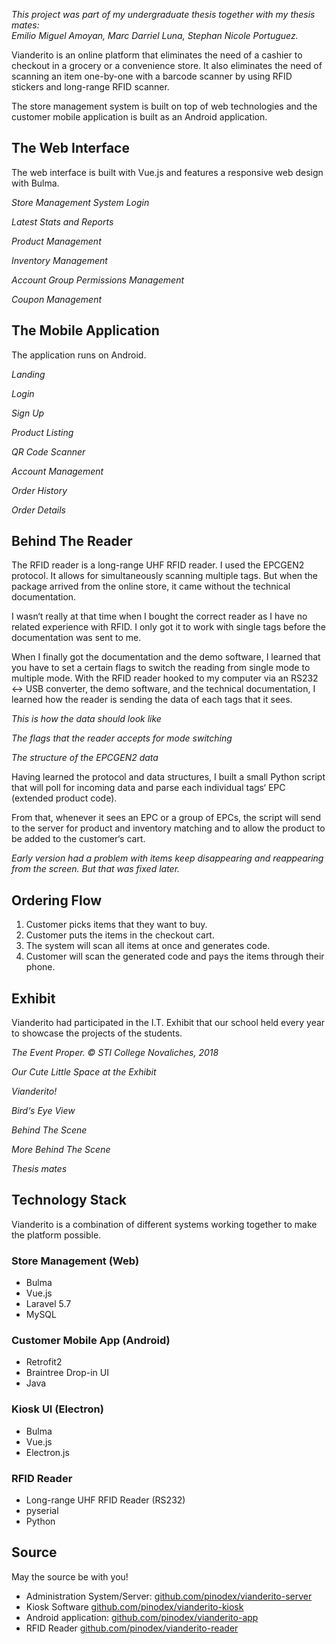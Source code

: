 <p class="has-text-centered">
  <em>This project was part of my undergraduate thesis together with my thesis mates: <br />
  Emilio Miguel Amoyan, Marc Darriel Luna, Stephan Nicole Portuguez.</em>
</p>

<figure class="image is-16by9">
  <PreloadedImage
    src="/assets/img/projects/vianderito-mockups2.png"
  />
</figure>

Vianderito is an online platform that eliminates the need of a cashier to checkout in a grocery or a convenience store. It also eliminates the need of scanning an item one-by-one with a barcode scanner by using RFID stickers and long-range RFID scanner.

The store management system is built on top of web technologies and the customer mobile application is built as an Android application.

## The Web Interface

The web interface is built with Vue.js and features a responsive web design with Bulma.

<carousel :perPage="1" :navigationEnabled="true">
  <slide>
    <Browser src="/assets/img/projects/vianderito-login.png"></Browser>
    <p class="is-size-7 has-text-centered">
      <em>Store Management System Login</em>
    </p>
  </slide>

  <slide>
    <Browser src="/assets/img/projects/vianderito-1.png"></Browser>
    <p class="is-size-7 has-text-centered">
      <em>Latest Stats and Reports</em>
    </p>
  </slide>

  <slide>
    <Browser src="/assets/img/projects/vianderito-2.png"></Browser>
    <p class="is-size-7 has-text-centered">
      <em>Product Management</em>
    </p>
  </slide>

  <slide>
    <Browser src="/assets/img/projects/vianderito-3.png"></Browser>
    <p class="is-size-7 has-text-centered">
      <em>Inventory Management</em>
    </p>
  </slide>

  <slide>
    <Browser src="/assets/img/projects/vianderito-4.png"></Browser>
    <p class="is-size-7 has-text-centered">
      <em>Account Group Permissions Management</em>
    </p>
  </slide>

  <slide>
    <Browser src="/assets/img/projects/vianderito-5.png"></Browser>
    <p class="is-size-7 has-text-centered">
      <em>Coupon Management</em>
    </p>
  </slide>
</carousel>

## The Mobile Application

The application runs on Android.

<carousel :navigationEnabled="true">
  <slide>
    <figure class="image is-9by16">
      <PreloadedImage
        class="has-border-radius"
        src="/assets/img/projects/vianderito-phone-1.png"
        alt="Mobile"
      />
    </figure>
    <p class="is-size-7 has-text-centered">
      <em>Landing</em>
    </p>
  </slide>

  <slide>
    <figure class="image is-9by16">
      <PreloadedImage
        class="has-border-radius"
        src="/assets/img/projects/vianderito-phone-2.png"
        alt="Mobile"
      />
    </figure>
    <p class="is-size-7 has-text-centered">
      <em>Login</em>
    </p>
  </slide>

  <slide>
    <figure class="image is-9by16">
      <PreloadedImage
        class="has-border-radius"
        src="/assets/img/projects/vianderito-phone-3.png"
        alt="Mobile"
      />
    </figure>
    <p class="is-size-7 has-text-centered">
      <em>Sign Up</em>
    </p>
  </slide>

  <slide>
    <figure class="image is-9by16">
      <PreloadedImage
        class="has-border-radius"
        src="/assets/img/projects/vianderito-phone-4.png"
        alt="Mobile"
      />
    </figure>
    <p class="is-size-7 has-text-centered">
      <em>Product Listing</em>
    </p>
  </slide>

  <slide>
    <figure class="image is-9by16">
      <PreloadedImage
        class="has-border-radius"
        src="/assets/img/projects/vianderito-phone-5.png"
        alt="Mobile"
      />
    </figure>
    <p class="is-size-7 has-text-centered">
      <em>QR Code Scanner</em>
    </p>
  </slide>

  <slide>
    <figure class="image is-9by16">
      <PreloadedImage
        class="has-border-radius"
        src="/assets/img/projects/vianderito-phone-6.png"
        alt="Mobile"
      />
    </figure>
    <p class="is-size-7 has-text-centered">
      <em>Account Management</em>
    </p>
  </slide>

  <slide>
    <figure class="image is-9by16">
      <PreloadedImage
        class="has-border-radius"
        src="/assets/img/projects/vianderito-phone-7.png"
        alt="Mobile"
      />
    </figure>
    <p class="is-size-7 has-text-centered">
      <em>Order History</em>
    </p>
  </slide>

  <slide>
    <figure class="image is-9by16">
      <PreloadedImage
        class="has-border-radius"
        src="/assets/img/projects/vianderito-phone-8.png"
        alt="Mobile"
      />
    </figure>
    <p class="is-size-7 has-text-centered">
      <em>Order Details</em>
    </p>
  </slide>
</carousel>

## Behind The Reader

The RFID reader is a long-range UHF RFID reader. I used the EPCGEN2 protocol. It allows for simultaneously scanning multiple tags. But when the package arrived from the online store, it came without the technical documentation.

I wasn&lsquo;t really at that time when I bought the correct reader as I have no related experience with RFID. I only got it to work with single tags before the documentation was sent to me.

<figure class="image is-16by9">
  <PreloadedImage
    src="/assets/img/projects/vianderito-reader-1.png"
  />
</figure>

When I finally got the documentation and the demo software, I learned that you have to set a certain flags to switch the reading from single mode to multiple mode. With the RFID reader hooked to my computer via an RS232 <-> USB converter, the demo software, and the technical documentation, I learned how the reader is sending the data of each tags that it sees.

<carousel :perPage="1" :navigationEnabled="true">
  <slide>
    <figure class="image is-16by9">
      <PreloadedImage
        class="has-border-radius"
        src="/assets/img/projects/vianderito-reader-2.png"
        alt="Reader"
      />
    </figure>
    <p class="is-size-7 has-text-centered">
      <em>This is how the data should look like</em>
    </p>
  </slide>

  <slide>
    <figure class="image is-16by9">
      <PreloadedImage
        class="has-border-radius"
        src="/assets/img/projects/vianderito-reader-3.png"
        alt="Reader"
      />
    </figure>
    <p class="is-size-7 has-text-centered">
      <em>The flags that the reader accepts for mode switching</em>
    </p>
  </slide>

  <slide>
    <figure class="image is-16by9">
      <PreloadedImage
        class="has-border-radius"
        src="/assets/img/projects/vianderito-reader-4.png"
        alt="Reader"
      />
    </figure>
    <p class="is-size-7 has-text-centered">
      <em>The structure of the EPCGEN2 data</em>
    </p>
  </slide>
</carousel>

Having learned the protocol and data structures, I built a small Python script that will poll for incoming data and parse each individual tags&lsquo; EPC (extended product code).

<figure class="image is-16by9">
  <PreloadedImage
    class="has-border-radius"
    src="/assets/img/projects/vianderito-reader-5.png"
    alt="Reader"
  />
</figure>

From that, whenever it sees an EPC or a group of EPCs, the script will send to the server for product and inventory matching and to allow the product to be added to the customer&lsquo;s cart.

<figure class="image is-16by9">
  <MockupMedia src="/assets/videos/projects/vianderito-reader-test.mp4" type="video"></MockupMedia>
</figure>

<p class="is-size-7 has-text-centered">
  <em>Early version had a problem with items keep disappearing and reappearing from the screen. But that was fixed later.</em>
</p>

## Ordering Flow

1. Customer picks items that they want to buy.
2. Customer puts the items in the checkout cart.
3. The system will scan all items at once and generates code.
4. Customer will scan the generated code and pays the items through their phone.

## Exhibit

Vianderito had participated in the I.T. Exhibit that our school held every year to showcase the projects of the students.

<carousel :perPage="1" :navigationEnabled="true">
  <slide>
    <figure class="image is-4by3">
      <PreloadedImage
        class="has-border-radius"
        src="/assets/img/projects/it-exhibit-1.jpg"
        alt="Exhibit"
      />
    </figure>
    <p class="is-size-7 has-text-centered">
      <em>The Event Proper. &copy; STI College Novaliches, 2018</em>
    </p>
  </slide>

  <slide>
    <figure class="image is-4by3">
      <PreloadedImage
        class="has-border-radius"
        src="/assets/img/projects/vianderito-exhibit-1.jpg"
        alt="Exhibit"
      />
    </figure>
    <p class="is-size-7 has-text-centered">
      <em>Our Cute Little Space at the Exhibit</em>
    </p>
  </slide>

  <slide>
    <figure class="image is-4by3">
      <PreloadedImage
        class="has-border-radius"
        src="/assets/img/projects/vianderito-exhibit-2.jpg"
        alt="Exhibit"
      />
    </figure>
    <p class="is-size-7 has-text-centered">
      <em>Vianderito!</em>
    </p>
  </slide>

  <slide>
    <figure class="image is-4by3">
      <PreloadedImage
        class="has-border-radius"
        src="/assets/img/projects/vianderito-exhibit-3.jpg"
        alt="Exhibit"
      />
    </figure>
    <p class="is-size-7 has-text-centered">
      <em>Bird&lsquo;s Eye View</em>
    </p>
  </slide>

  <slide>
    <figure class="image is-4by3">
      <PreloadedImage
        class="has-border-radius"
        src="/assets/img/projects/vianderito-exhibit-4.jpg"
        alt="Exhibit"
      />
    </figure>
    <p class="is-size-7 has-text-centered">
      <em>Behind The Scene</em>
    </p>
  </slide>

  <slide>
    <figure class="image is-4by3">
      <PreloadedImage
        class="has-border-radius"
        src="/assets/img/projects/vianderito-exhibit-5.jpg"
        alt="Exhibit"
      />
    </figure>
    <p class="is-size-7 has-text-centered">
      <em>More Behind The Scene</em>
    </p>
  </slide>

  <slide>
    <figure class="image is-4by3">
      <PreloadedImage
        class="has-border-radius"
        src="/assets/img/projects/it-exhibit-2.jpg"
        alt="Exhibit"
      />
    </figure>
    <p class="is-size-7 has-text-centered">
      <em>Thesis mates</em>
    </p>
  </slide>
</carousel>

## Technology Stack

Vianderito is a combination of different systems working together to make the platform possible.

### Store Management (Web)

* Bulma
* Vue.js
* Laravel 5.7
* MySQL

### Customer Mobile App (Android)

* Retrofit2
* Braintree Drop-in UI
* Java

### Kiosk UI (Electron)

* Bulma
* Vue.js
* Electron.js

### RFID Reader

* Long-range UHF RFID Reader (RS232)
* pyserial
* Python

## Source

May the source be with you!

* Administration System/Server: [github.com/pinodex/vianderito-server](https://github.com/pinodex/vianderito-server)
* Kiosk Software [github.com/pinodex/vianderito-kiosk](https://github.com/pinodex/vianderito-kiosk)
* Android application: [github.com/pinodex/vianderito-app](https://github.com/pinodex/vianderito-app)
* RFID Reader [github.com/pinodex/vianderito-reader](https://github.com/pinodex/vianderito-reader)
